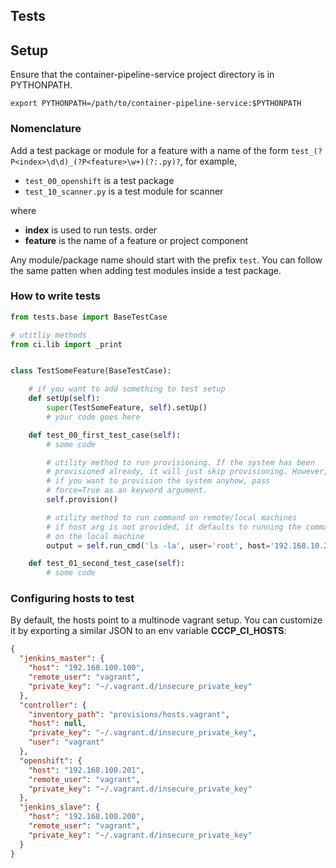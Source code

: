 ## Tests

## Setup

Ensure that the container-pipeline-service project directory is in PYTHONPATH.

``export PYTHONPATH=/path/to/container-pipeline-service:$PYTHONPATH``

### Nomenclature

Add a test package or module for a feature with a name of the form
``test_(?P<index>\d\d)_(?P<feature>\w+)(?:.py)?``, for example,

- ``test_00_openshift`` is a test package
- ``test_10_scanner.py`` is a test module for scanner


where

- **index** is used to run tests. order
- **feature** is the name of a feature or project component


Any module/package name should start with the prefix ``test``.  You can
follow the same patten when adding test modules inside a test package.


### How to write tests

``` python
from tests.base import BaseTestCase

# utitliy methods
from ci.lib import _print


class TestSomeFeature(BaseTestCase):

    # if you want to add something to test setup
    def setUp(self):
        super(TestSomeFeature, self).setUp()
        # your code goes here

    def test_00_first_test_case(self):
        # some code

        # utility method to run provisioning. If the system has been
        # provisioned already, it will just skip provisioning. However,
        # if you want to provision the system anyhow, pass
        # force=True as an keyword argument.
        self.provision()

        # utility method to run command on remote/local machines
        # if host arg is not provided, it defaults to running the command
        # on the local machine
        output = self.run_cmd('ls -la', user='root', host='192.168.10.20')

    def test_01_second_test_case(self):
        # some code

```

### Configuring hosts to test

By default, the hosts point to a multinode vagrant setup. You can customize it
by exporting a similar JSON to an env variable **CCCP_CI_HOSTS**:

``` json
{
  "jenkins_master": {
    "host": "192.168.100.100", 
    "remote_user": "vagrant", 
    "private_key": "~/.vagrant.d/insecure_private_key"
  }, 
  "controller": {
    "inventory_path": "provisions/hosts.vagrant", 
    "host": null, 
    "private_key": "~/.vagrant.d/insecure_private_key", 
    "user": "vagrant"
  }, 
  "openshift": {
    "host": "192.168.100.201", 
    "remote_user": "vagrant", 
    "private_key": "~/.vagrant.d/insecure_private_key"
  }, 
  "jenkins_slave": {
    "host": "192.168.100.200", 
    "remote_user": "vagrant", 
    "private_key": "~/.vagrant.d/insecure_private_key"
  }
}
```
